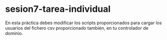# sesion7-tarea-individual

En esta práctica debes modificar los scripts proporcionados para cargar los usuarios del fichero csv proporcionado también, en tu controlador de dominio.
